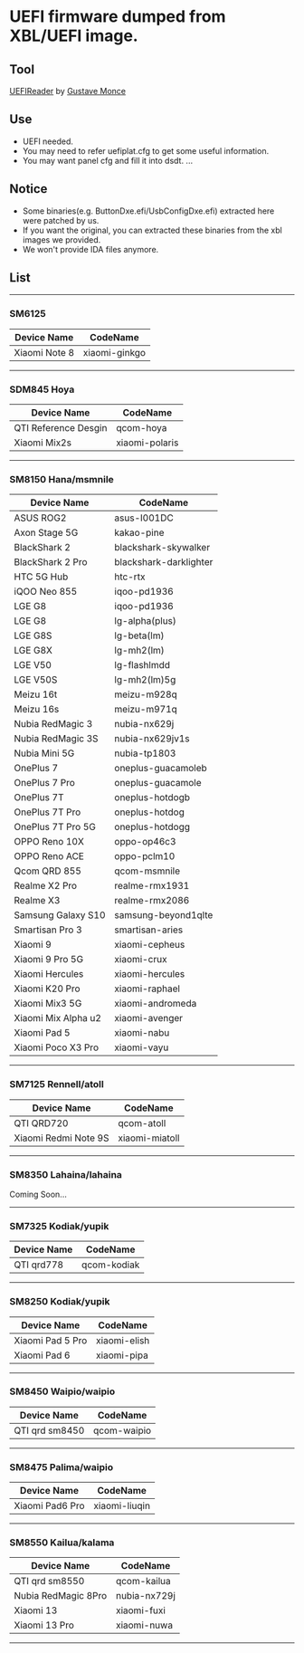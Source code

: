# UEFI firmware dumped from XBL/UEFI image.

## Tool
[UEFIReader](https://github.com/WOA-Project/UEFIReader) by [Gustave Monce](https://github.com/gus33000)

## Use
  - UEFI needed.
  - You may need to refer uefiplat.cfg to get some useful information.
  - You may want panel cfg and fill it into dsdt.
  ...

## Notice
  - Some binaries(e.g. ButtonDxe.efi/UsbConfigDxe.efi) extracted here were patched by us.
  - If you want the original, you can extracted these binaries from the xbl images we provided.
  - We won't provide IDA files anymore.

## List
___
### SM6125
|Device Name          | CodeName                |
|---------------------|-------------------------|
| Xiaomi Note 8       | xiaomi-ginkgo           |

___
### SDM845 Hoya
|Device Name          | CodeName                |
|---------------------|-------------------------|
| QTI Reference Desgin| qcom-hoya               |
| Xiaomi Mix2s        | xiaomi-polaris          |

___
### SM8150 Hana/msmnile
|Device Name          | CodeName                |
|---------------------|-------------------------|
| ASUS ROG2           | asus-I001DC             |
| Axon Stage 5G       | kakao-pine              |
| BlackShark 2        | blackshark-skywalker    |
| BlackShark 2 Pro    | blackshark-darklighter  |
| HTC 5G Hub          | htc-rtx                 |
| iQOO Neo 855        | iqoo-pd1936             |
| LGE G8              | iqoo-pd1936             |
| LGE G8              | lg-alpha(plus)          |
| LGE G8S             | lg-beta(lm)             |
| LGE G8X             | lg-mh2(lm)              |
| LGE V50             | lg-flashlmdd            |
| LGE V50S            | lg-mh2(lm)5g            |
| Meizu 16t           | meizu-m928q             |
| Meizu 16s           | meizu-m971q             |
| Nubia RedMagic 3    | nubia-nx629j            |
| Nubia RedMagic 3S   | nubia-nx629jv1s         |
| Nubia Mini 5G       | nubia-tp1803            |
| OnePlus 7           | oneplus-guacamoleb      |
| OnePlus 7 Pro       | oneplus-guacamole       |
| OnePlus 7T          | oneplus-hotdogb         |
| OnePlus 7T Pro      | oneplus-hotdog          |
| OnePlus 7T Pro 5G   | oneplus-hotdogg         |
| OPPO Reno 10X       | oppo-op46c3             |
| OPPO Reno ACE       | oppo-pclm10             |
| Qcom QRD 855        | qcom-msmnile            |
| Realme X2 Pro       | realme-rmx1931          |
| Realme X3           | realme-rmx2086          |
| Samsung Galaxy S10  | samsung-beyond1qlte     |
| Smartisan Pro 3     | smartisan-aries         |
| Xiaomi 9            | xiaomi-cepheus          |
| Xiaomi 9 Pro 5G     | xiaomi-crux             |
| Xiaomi Hercules     | xiaomi-hercules         |
| Xiaomi K20 Pro      | xiaomi-raphael          |
| Xiaomi Mix3 5G      | xiaomi-andromeda        |
| Xiaomi Mix Alpha u2 | xiaomi-avenger          |
| Xiaomi Pad 5        | xiaomi-nabu             |
| Xiaomi Poco X3 Pro  | xiaomi-vayu             |

___
### SM7125 Rennell/atoll
|Device Name          | CodeName                |
|---------------------|-------------------------|
| QTI QRD720          | qcom-atoll              |
| Xiaomi Redmi Note 9S| xiaomi-miatoll          |

___
### SM8350 Lahaina/lahaina
Coming Soon...

___
### SM7325 Kodiak/yupik
|Device Name          | CodeName                |
|---------------------|-------------------------|
| QTI qrd778          | qcom-kodiak             |

___
### SM8250 Kodiak/yupik
|Device Name          | CodeName                |
|---------------------|-------------------------|
| Xiaomi Pad 5 Pro    | xiaomi-elish            |
| Xiaomi Pad 6        | xiaomi-pipa             |
___
### SM8450 Waipio/waipio
|Device Name          | CodeName                |
|---------------------|-------------------------|
| QTI qrd sm8450      | qcom-waipio             |

___
### SM8475 Palima/waipio
|Device Name          | CodeName                |
|---------------------|-------------------------|
| Xiaomi Pad6 Pro     | xiaomi-liuqin           |

___
### SM8550 Kailua/kalama
|Device Name          | CodeName                |
|---------------------|-------------------------|
| QTI qrd sm8550      | qcom-kailua             |
| Nubia RedMagic 8Pro | nubia-nx729j            |
| Xiaomi 13           | xiaomi-fuxi             |
| Xiaomi 13 Pro       | xiaomi-nuwa             |

___